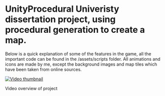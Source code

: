 # UnityProcedural Univeristy dissertation project, using procedural generation to create a map. 

Below is a quick explanation of some of the features in the game, all the important code can be found in the /assets/scripts folder.
All animations and icons are made by me, except the background images and map tiles which have been taken from online sources.

[![Video thumbnail](https://img.youtube.com/vi/3zlNUK9Yx1c/0.jpg)](https://www.youtube.com/watch?v=3zlNUK9Yx1c) 


Video overview of project
